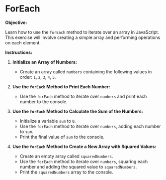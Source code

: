 ForEach
=======

**Objective:**

Learn how to use the `forEach` method to iterate over an array in JavaScript. This exercise will involve creating a simple array and performing operations on each element.

**Instructions:**

1.  **Initialize an Array of Numbers:**
    
    *   Create an array called `numbers` containing the following values in order: `1`, `2`, `3`, `4`, `5`.
2.  **Use the `forEach` Method to Print Each Number:**
    
    *   Use the `forEach` method to iterate over `numbers` and print each number to the console.
3.  **Use the `forEach` Method to Calculate the Sum of the Numbers:**
    
    *   Initialize a variable `sum` to `0`.
    *   Use the `forEach` method to iterate over `numbers`, adding each number to `sum`.
    *   Print the final value of `sum` to the console.
4.  **Use the `forEach` Method to Create a New Array with Squared Values:**
    
    *   Create an empty array called `squaredNumbers`.
    *   Use the `forEach` method to iterate over `numbers`, squaring each number and adding the squared value to `squaredNumbers`.
    *   Print the `squaredNumbers` array to the console.